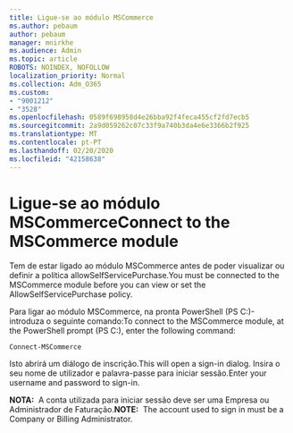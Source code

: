 ```yaml
---
title: Ligue-se ao módulo MSCommerce
ms.author: pebaum
author: pebaum
manager: mnirkhe
ms.audience: Admin
ms.topic: article
ROBOTS: NOINDEX, NOFOLLOW
localization_priority: Normal
ms.collection: Adm_O365
ms.custom:
- "9001212"
- "3528"
ms.openlocfilehash: 0589f698958d4e26bba92f4feca455cf2fd7ecb5
ms.sourcegitcommit: 2a9d059262c07c33f9a740b3da4e6e3366b2f925
ms.translationtype: MT
ms.contentlocale: pt-PT
ms.lasthandoff: 02/20/2020
ms.locfileid: "42158638"
---
```

# <a name="connect-to-the-mscommerce-module"></a><span data-ttu-id="8431f-102">Ligue-se ao módulo MSCommerce</span><span class="sxs-lookup"><span data-stu-id="8431f-102">Connect to the MSCommerce module</span></span>

<span data-ttu-id="8431f-103">Tem de estar ligado ao módulo MSCommerce antes de poder visualizar ou definir a política allowSelfServicePurchase.</span><span class="sxs-lookup"><span data-stu-id="8431f-103">You must be connected to the MSCommerce module before you can view or set the AllowSelfServicePurchase policy.</span></span>  

<span data-ttu-id="8431f-104">Para ligar ao módulo MSCommerce, na pronta PowerShell (PS C:\)- introduza o seguinte comando:</span><span class="sxs-lookup"><span data-stu-id="8431f-104">To connect to the MSCommerce module, at the PowerShell prompt (PS C:\), enter the following command:</span></span>

`Connect-MSCommerce`

<span data-ttu-id="8431f-105">Isto abrirá um diálogo de inscrição.</span><span class="sxs-lookup"><span data-stu-id="8431f-105">This will open a sign-in dialog.</span></span> <span data-ttu-id="8431f-106">Insira o seu nome de utilizador e palavra-passe para iniciar sessão.</span><span class="sxs-lookup"><span data-stu-id="8431f-106">Enter your username and password to sign-in.</span></span>

<span data-ttu-id="8431f-107">**NOTA:**&nbsp;&nbsp;A conta utilizada para iniciar sessão deve ser uma Empresa ou Administrador de Faturação.</span><span class="sxs-lookup"><span data-stu-id="8431f-107">**NOTE:**&nbsp;&nbsp;The account used to sign in must be a Company or Billing Administrator.</span></span>
